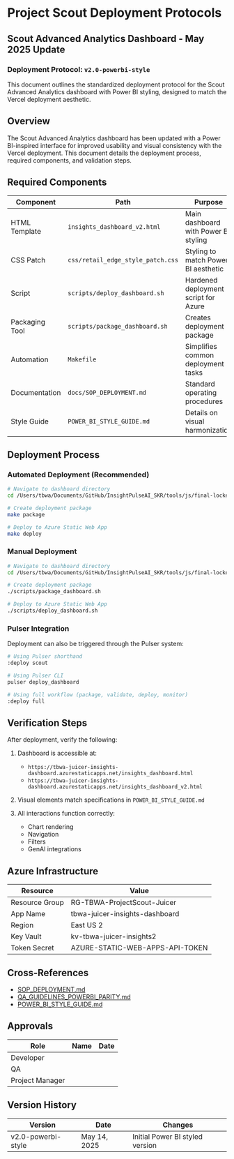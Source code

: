 # Project Scout Deployment Protocols

## Scout Advanced Analytics Dashboard - May 2025 Update

### Deployment Protocol: `v2.0-powerbi-style`

This document outlines the standardized deployment protocol for the Scout Advanced Analytics dashboard with Power BI styling, designed to match the Vercel deployment aesthetic.

## Overview

The Scout Advanced Analytics dashboard has been updated with a Power BI-inspired interface for improved usability and visual consistency with the Vercel deployment. This document details the deployment process, required components, and validation steps.

## Required Components

| Component | Path | Purpose |
|-----------|------|---------|
| HTML Template | `insights_dashboard_v2.html` | Main dashboard with Power BI styling |
| CSS Patch | `css/retail_edge_style_patch.css` | Styling to match Power BI aesthetic |
| Script | `scripts/deploy_dashboard.sh` | Hardened deployment script for Azure |
| Packaging Tool | `scripts/package_dashboard.sh` | Creates deployment package |
| Automation | `Makefile` | Simplifies common deployment tasks |
| Documentation | `docs/SOP_DEPLOYMENT.md` | Standard operating procedures |
| Style Guide | `POWER_BI_STYLE_GUIDE.md` | Details on visual harmonization |

## Deployment Process

### Automated Deployment (Recommended)

```bash
# Navigate to dashboard directory
cd /Users/tbwa/Documents/GitHub/InsightPulseAI_SKR/tools/js/final-locked-dashboard

# Create deployment package
make package

# Deploy to Azure Static Web App
make deploy
```

### Manual Deployment

```bash
# Navigate to dashboard directory
cd /Users/tbwa/Documents/GitHub/InsightPulseAI_SKR/tools/js/final-locked-dashboard

# Create deployment package
./scripts/package_dashboard.sh

# Deploy to Azure Static Web App
./scripts/deploy_dashboard.sh
```

### Pulser Integration

Deployment can also be triggered through the Pulser system:

```bash
# Using Pulser shorthand
:deploy scout

# Using Pulser CLI
pulser deploy_dashboard

# Using full workflow (package, validate, deploy, monitor)
:deploy full
```

## Verification Steps

After deployment, verify the following:

1. Dashboard is accessible at:
   - `https://tbwa-juicer-insights-dashboard.azurestaticapps.net/insights_dashboard.html`
   - `https://tbwa-juicer-insights-dashboard.azurestaticapps.net/insights_dashboard_v2.html`

2. Visual elements match specifications in `POWER_BI_STYLE_GUIDE.md`

3. All interactions function correctly:
   - Chart rendering
   - Navigation
   - Filters
   - GenAI integrations

## Azure Infrastructure

| Resource | Value |
|----------|-------|
| Resource Group | RG-TBWA-ProjectScout-Juicer |
| App Name | tbwa-juicer-insights-dashboard |
| Region | East US 2 |
| Key Vault | kv-tbwa-juicer-insights2 |
| Token Secret | AZURE-STATIC-WEB-APPS-API-TOKEN |

## Cross-References

- [SOP_DEPLOYMENT.md](../../tools/js/final-locked-dashboard/docs/SOP_DEPLOYMENT.md)
- [QA_GUIDELINES_POWERBI_PARITY.md](../../tools/js/final-locked-dashboard/docs/QA_GUIDELINES_POWERBI_PARITY.md)
- [POWER_BI_STYLE_GUIDE.md](../../tools/js/final-locked-dashboard/POWER_BI_STYLE_GUIDE.md)

## Approvals

| Role | Name | Date |
|------|------|------|
| Developer | | |
| QA | | |
| Project Manager | | |

## Version History

| Version | Date | Changes |
|---------|------|---------|
| v2.0-powerbi-style | May 14, 2025 | Initial Power BI styled version |
